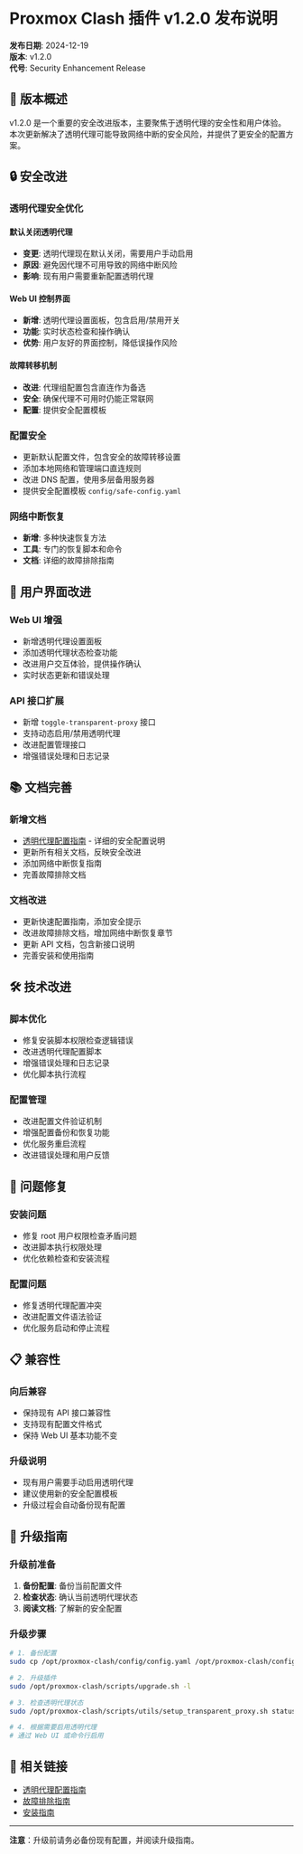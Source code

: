 # Proxmox Clash 插件 v1.2.0 发布说明

**发布日期**: 2024-12-19  
**版本**: v1.2.0  
**代号**: Security Enhancement Release

## 🎯 版本概述

v1.2.0 是一个重要的安全改进版本，主要聚焦于透明代理的安全性和用户体验。本次更新解决了透明代理可能导致网络中断的安全风险，并提供了更安全的配置方案。

## 🔒 安全改进

### 透明代理安全优化

#### 默认关闭透明代理
- **变更**: 透明代理现在默认关闭，需要用户手动启用
- **原因**: 避免因代理不可用导致的网络中断风险
- **影响**: 现有用户需要重新配置透明代理

#### Web UI 控制界面
- **新增**: 透明代理设置面板，包含启用/禁用开关
- **功能**: 实时状态检查和操作确认
- **优势**: 用户友好的界面控制，降低误操作风险

#### 故障转移机制
- **改进**: 代理组配置包含直连作为备选
- **安全**: 确保代理不可用时仍能正常联网
- **配置**: 提供安全配置模板

### 配置安全
- 更新默认配置文件，包含安全的故障转移设置
- 添加本地网络和管理端口直连规则
- 改进 DNS 配置，使用多层备用服务器
- 提供安全配置模板 `config/safe-config.yaml`

### 网络中断恢复
- **新增**: 多种快速恢复方法
- **工具**: 专门的恢复脚本和命令
- **文档**: 详细的故障排除指南

## 🎨 用户界面改进

### Web UI 增强
- 新增透明代理设置面板
- 添加透明代理状态检查功能
- 改进用户交互体验，提供操作确认
- 实时状态更新和错误处理

### API 接口扩展
- 新增 `toggle-transparent-proxy` 接口
- 支持动态启用/禁用透明代理
- 改进配置管理接口
- 增强错误处理和日志记录

## 📚 文档完善

### 新增文档
- [透明代理配置指南](../configuration/transparent-proxy.md) - 详细的安全配置说明
- 更新所有相关文档，反映安全改进
- 添加网络中断恢复指南
- 完善故障排除文档

### 文档改进
- 更新快速配置指南，添加安全提示
- 改进故障排除文档，增加网络中断恢复章节
- 更新 API 文档，包含新接口说明
- 完善安装和使用指南

## 🛠️ 技术改进

### 脚本优化
- 修复安装脚本权限检查逻辑错误
- 改进透明代理配置脚本
- 增强错误处理和日志记录
- 优化脚本执行流程

### 配置管理
- 改进配置文件验证机制
- 增强配置备份和恢复功能
- 优化服务重启流程
- 改进错误处理和用户反馈

## 🔧 问题修复

### 安装问题
- 修复 root 用户权限检查矛盾问题
- 改进脚本执行权限处理
- 优化依赖检查和安装流程

### 配置问题
- 修复透明代理配置冲突
- 改进配置文件语法验证
- 优化服务启动和停止流程

## 📋 兼容性

### 向后兼容
- 保持现有 API 接口兼容性
- 支持现有配置文件格式
- 保持 Web UI 基本功能不变

### 升级说明
- 现有用户需要手动启用透明代理
- 建议使用新的安全配置模板
- 升级过程会自动备份现有配置

## 🔄 升级指南

### 升级前准备
1. **备份配置**: 备份当前配置文件
2. **检查状态**: 确认当前透明代理状态
3. **阅读文档**: 了解新的安全配置

### 升级步骤
```bash
# 1. 备份配置
sudo cp /opt/proxmox-clash/config/config.yaml /opt/proxmox-clash/config/config.yaml.backup

# 2. 升级插件
sudo /opt/proxmox-clash/scripts/upgrade.sh -l

# 3. 检查透明代理状态
sudo /opt/proxmox-clash/scripts/utils/setup_transparent_proxy.sh status

# 4. 根据需要启用透明代理
# 通过 Web UI 或命令行启用
```

## 🔗 相关链接

- [透明代理配置指南](../configuration/transparent-proxy.md)
- [故障排除指南](../troubleshooting/index.md)
- [安装指南](../installation/index.md)

---

**注意**：升级前请务必备份现有配置，并阅读升级指南。
